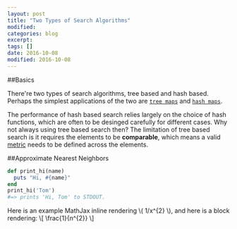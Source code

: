 ```yaml
---
layout: post
title: "Two Types of Search Algorithms"
modified:
categories: blog
excerpt:
tags: []
date: 2016-10-08
modified: 2016-10-08
---
```


##Basics

There're two types of search algorithms, tree based and hash based.
Perhaps the simplest applications of the two are [`tree maps`](https://docs.oracle.com/javase/8/docs/api/java/util/TreeMap.html) and [`hash maps`](https://docs.oracle.com/javase/8/docs/api/java/util/HashMap.html).

The performance of hash based search relies largely on the choice of hash functions, which are often to be desinged carefully for different cases. Why not always using tree based search then? The limitation of tree based search is it requires the elements to be **comparable**, which means a valid [metric](https://en.wikipedia.org/wiki/Metric_(mathematics)) needs to be defined across the elements.

##Approximate Nearest Neighbors

```ruby
def print_hi(name)
  puts "Hi, #{name}"
end
print_hi('Tom')
#=> prints 'Hi, Tom' to STDOUT.
```
Here is an example MathJax inline rendering \\( 1/x^{2} \\), and here is a block rendering: 
\\[ \frac{1}{n^{2}} \\]
